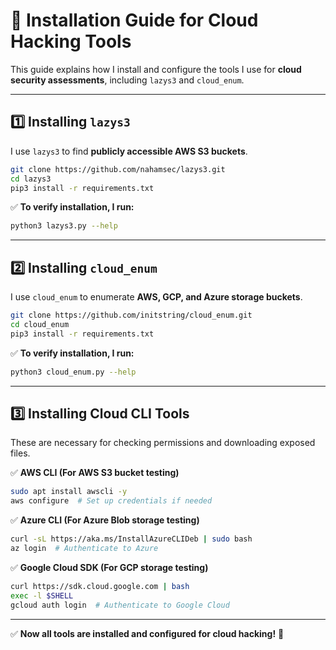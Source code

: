 # 🔧 Installation Guide for Cloud Hacking Tools

This guide explains how I install and configure the tools I use for **cloud security assessments**, including `lazys3` and `cloud_enum`.

---

## **1️⃣ Installing `lazys3`**
I use `lazys3` to find **publicly accessible AWS S3 buckets**.
```bash
git clone https://github.com/nahamsec/lazys3.git
cd lazys3
pip3 install -r requirements.txt
```
✅ **To verify installation, I run:**
```bash
python3 lazys3.py --help
```

---

## **2️⃣ Installing `cloud_enum`**
I use `cloud_enum` to enumerate **AWS, GCP, and Azure storage buckets**.
```bash
git clone https://github.com/initstring/cloud_enum.git
cd cloud_enum
pip3 install -r requirements.txt
```
✅ **To verify installation, I run:**
```bash
python3 cloud_enum.py --help
```

---

## **3️⃣ Installing Cloud CLI Tools**
These are necessary for checking permissions and downloading exposed files.

✅ **AWS CLI (For AWS S3 bucket testing)**
```bash
sudo apt install awscli -y
aws configure  # Set up credentials if needed
```

✅ **Azure CLI (For Azure Blob storage testing)**
```bash
curl -sL https://aka.ms/InstallAzureCLIDeb | sudo bash
az login  # Authenticate to Azure
```

✅ **Google Cloud SDK (For GCP storage testing)**
```bash
curl https://sdk.cloud.google.com | bash
exec -l $SHELL
gcloud auth login  # Authenticate to Google Cloud
```

---

✅ **Now all tools are installed and configured for cloud hacking!** 🚀

